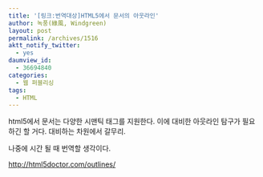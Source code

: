 ```yaml
---
title: '[링크:번역대상]HTML5에서 문서의 아웃라인'
author: 녹풍(綠風, Windgreen)
layout: post
permalink: /archives/1516
aktt_notify_twitter:
  - yes
daumview_id:
  - 36694840
categories:
  - 웹 퍼블리싱
tags:
  - HTML
---
```

html5에서 문서는 다양한 시맨틱 태그를 지원한다. 이에 대비한 아웃라인 탐구가 필요하긴 할 거다. 대비하는 차원에서 갈무리. 

나중에 시간 될 때 번역할 생각이다. 

http://html5doctor.com/outlines/